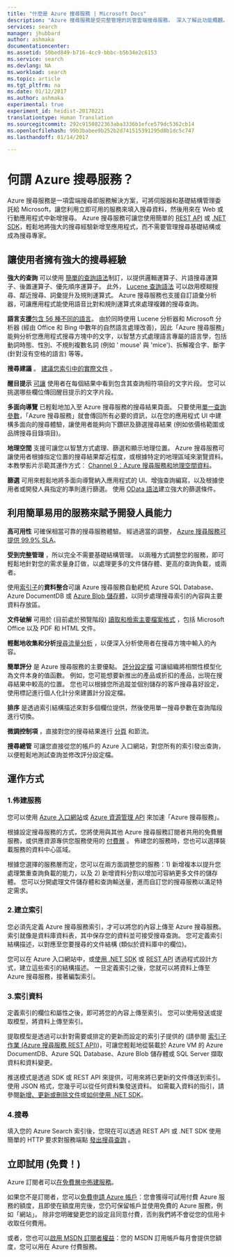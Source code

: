 ```yaml
---
title: "什麼是 Azure 搜尋服務 | Microsoft Docs"
description: "Azure 搜尋服務是受完整管理的託管雲端搜尋服務。 深入了解此功能概觀。"
services: search
manager: jhubbard
author: ashmaka
documentationcenter: 
ms.assetid: 50bed849-b716-4cc9-bbbc-b5b34e2c6153
ms.service: search
ms.devlang: NA
ms.workload: search
ms.topic: article
ms.tgt_pltfrm: na
ms.date: 01/12/2017
ms.author: ashmaka
experimental: true
experiment_id: heidist-20170221
translationtype: Human Translation
ms.sourcegitcommit: 292c9150822363aba3336b1efce579dc5362cb14
ms.openlocfilehash: 99b3babee9b252b2d741515391295d8b1dc5c747
ms.lasthandoff: 01/14/2017

---
```

# <a name="what-is-azure-search"></a>何謂 Azure 搜尋服務？
Azure 搜尋服務是一項雲端搜尋即服務解決方案，可將伺服器和基礎結構管理委託給 Microsoft，讓您利用立即可用的服務來填入搜尋資料，然後用來在 Web 或行動應用程式中新增搜尋。 Azure 搜尋服務可讓您使用簡單的 [REST API](https://msdn.microsoft.com/library/azure/dn798935.aspx) 或 [.NET SDK](search-howto-dotnet-sdk.md)，輕鬆地將強大的搜尋經驗新增至應用程式，而不需要管理搜尋基礎結構或成為搜尋專家。

## <a name="give-your-users-a-powerful-search-experience"></a>讓使用者擁有強大的搜尋經驗
**強大的查詢** 可以使用 [簡單的查詢語法](https://msdn.microsoft.com/library/azure/dn798920.aspx)制訂，以提供邏輯運算子、片語搜尋運算子、後置運算子、優先順序運算子。 此外， [Lucene 查詢語法](https://msdn.microsoft.com/library/azure/mt589323.aspx) 可以啟用模糊搜尋、鄰近搜尋、詞彙提升及規則運算式。 Azure 搜尋服務也支援自訂語彙分析器，可讓應用程式能使用語音比對和規則運算式來處理複雜的搜尋查詢。

**語言支援**[包含 56 種不同的語言](https://msdn.microsoft.com/library/azure/dn879793.aspx)。 由於同時使用 Lucene 分析器和 Microsoft 分析器 (經由 Office 和 Bing 中數年的自然語言處理改善)，因此「Azure 搜尋服務」能夠分析您應用程式搜尋方塊中的文字，以智慧方式處理語言專屬的語言學，包括動詞時態、性別、不規則複數名詞 (例如 ' mouse' 與 'mice')、拆解複合字、斷字 (針對沒有空格的語言) 等等。

**搜尋建議** 。 [建議您索引中的實際文件](https://msdn.microsoft.com/library/azure/dn798936.aspx) 。

**醒目提示** [可讓](https://msdn.microsoft.com/library/azure/dn798927.aspx) 使用者在每個結果中看到包含其查詢相符項目的文字片段。 您可以挑選哪些欄位傳回醒目提示的文字片段。

**多面向導覽** 已輕鬆地加入至 Azure 搜尋服務的搜尋結果頁面。 只要使用[單一查詢參數](https://msdn.microsoft.com/library/azure/dn798927.aspx)，「Azure 搜尋服務」就會傳回所有必要的資訊，以在您的應用程式 UI 中建構多面向的搜尋體驗，讓使用者能夠向下鑽研及篩選搜尋結果 (例如依價格範圍或品牌搜尋目錄項目)。

**地理空間** 支援可讓您以智慧方式處理、篩選和顯示地理位置。 Azure 搜尋服務可讓使用者根據指定位置的搜尋結果鄰近程度，或根據特定的地理區域來瀏覽資料。 本教學影片示範其運作方式︰ [Channel 9︰Azure 搜尋服務和地理空間資料](https://channel9.msdn.com/Shows/Data-Exposed/Azure-Search-and-Geospatial-Data)。

**篩選** 可用來輕鬆地將多面向導覽納入應用程式的 UI、增強查詢編寫，以及根據使用者或開發人員指定的準則進行篩選。 使用 [OData 語法](https://msdn.microsoft.com/library/azure/dn798921.aspx)建立強大的篩選條件。

## <a name="empower-your-developers-with-an-easy-to-use-service"></a>利用簡單易用的服務來賦予開發人員能力
**高可用性** 可確保相當可靠的搜尋服務體驗。 經過適當的調整， [Azure 搜尋服務可提供 99.9% SLA](https://azure.microsoft.com/support/legal/sla/search/v1_0/)。

**受到完整管理** ，所以完全不需要基礎結構管理。 以兩種方式調整您的服務，即可輕鬆地針對您的需求量身訂做，以處理更多的文件儲存體、更高的查詢負載，或兩者。

使用[索引子](https://msdn.microsoft.com/library/azure/dn946891.aspx)的**資料整合**可讓 Azure 搜尋服務自動耙梳 Azure SQL Database、Azure DocumentDB 或 [Azure Blob 儲存體](search-howto-indexing-azure-blob-storage.md)，以同步處理搜尋索引的內容與主要資料存放區。

**文件破解** 可用於 (目前處於預覽階段) [讀取和檢索主要檔案格式](search-howto-indexing-azure-blob-storage.md) ，包括 Microsoft Office 以及 PDF 和 HTML 文件。

**輕鬆地收集和分析**[搜尋流量分析](search-traffic-analytics.md) ，以便深入分析使用者在搜尋方塊中輸入的內容。

**簡單評分** 是 Azure 搜尋服務的主要優點。 [評分設定檔](https://msdn.microsoft.com/library/azure/dn798928.aspx) 可讓組織將相關性模型化為文件本身的值函數。 例如，您可能想要新推出的產品或折扣的產品，出現在搜尋結果中較高的位置。 您也可以根據您所追蹤並個別儲存的客戶搜尋喜好設定，使用標記進行個人化計分來建置計分設定檔。

**排序** 是透過索引結構描述來對多個欄位提供，然後使用單一搜尋參數在查詢階段進行切換。

**微調控制項** ，直接對您的搜尋結果進行 [分頁](search-pagination-page-layout.md) 和節流。  

**搜尋總管** 可讓您直接從您的帳戶的 Azure 入口網站，對您所有的索引發出查詢，以便輕鬆地測試查詢並修改評分設定檔。

## <a name="how-it-works"></a>運作方式
### <a name="1-provision-service"></a>1.佈建服務
您可以使用 [Azure 入口網站](https://portal.azure.com/)或 [Azure 資源管理 API](https://msdn.microsoft.com/library/azure/dn832684.aspx) 來加速「Azure 搜尋服務」。

根據設定搜尋服務的方式，您將使用與其他 Azure 搜尋服務訂閱者共用的免費層服務，或供應資源專供您服務使用的 [付費層](https://azure.microsoft.com/pricing/details/search/) 。 佈建您的服務時，您也可以選擇裝載服務的資料中心區域。

根據您選擇的服務層而定，您可以在兩方面調整您的服務：1) 新增複本以提升您處理繁重查詢負載的能力，以及 2) 新增資料分割以增加可容納更多文件的儲存體。 您可以分開處理文件儲存體和查詢輸送量，進而自訂您的搜尋服務以滿足特定需求。

### <a name="2-create-index"></a>2.建立索引
您必須先定義 Azure 搜尋服務索引，才可以將您的內容上傳至 Azure 搜尋服務。 索引就像是資料庫資料表，其中保存您的資料並可接受搜尋查詢。 您可定義索引結構描述，以對應至您要搜尋的文件結構 (類似於資料庫中的欄位)。

您可以在 Azure 入口網站中，或[使用 .NET SDK](search-howto-dotnet-sdk.md) 或 [REST API](https://msdn.microsoft.com/library/azure/dn798941.aspx) 透過程式設計方式，建立這些索引的結構描述。 一旦定義索引之後，您就可以將資料上傳至 Azure 搜尋服務，接著編製索引。

### <a name="3-index-data"></a>3.索引資料
定義索引的欄位和屬性之後，即可將您的內容上傳至索引。 您可以使用發送或提取模型，將資料上傳至索引。

提取模型是透過可以針對需要或排定的更新而設定的索引子提供的 (請參閱 [索引子作業 (Azure 搜尋服務 REST API)](https://msdn.microsoft.com/library/azure/dn946891.aspx))，可讓您輕鬆地從裝載於 Azure VM 的 Azure DocumentDB、Azure SQL Database、Azure Blob 儲存體或 SQL Server 擷取資料和資料變更。

推送模式是透過 SDK 或 REST API 來提供，可用來將已更新的文件傳送到索引。 使用 JSON 格式，您幾乎可以從任何資料集發送資料。 如需載入資料的指引，請參閱[新增、更新或刪除文件](https://msdn.microsoft.com/library/azure/dn798930.aspx)或[如何使用 .NET SDK](search-howto-dotnet-sdk.md)。

### <a name="4-search"></a>4.搜尋
填入您的 Azure Search 索引後，您現在可以透過 REST API 或 .NET SDK 使用簡單的 HTTP 要求對服務端點 [發出搜尋查詢](https://msdn.microsoft.com/library/azure/dn798927.aspx) 。

## <a name="try-it-now-for-free"></a>立即試用 (免費！)
Azure 訂閱者可以[在免費層中佈建服務](search-create-service-portal.md)。

如果您不是訂閱者，您可以[免費申請 Azure 帳戶](https://azure.microsoft.com/pricing/free-trial/?WT.mc_id=A261C142F)：您會獲得可試用付費 Azure 服務的額度，且即使在額度用完後，您仍可保留帳戶並使用免費的 Azure 服務，例如「網站」。 除非您明確變更您的設定且同意付費，否則我們將不會從您的信用卡收取任何費用。

或者，您也可以[啟用 MSDN 訂閱者權益](https://azure.microsoft.com/pricing/member-offers/msdn-benefits-details/?WT.mc_id=A261C142F)：您的 MSDN 訂用帳戶每月會提供您額度，您可以用在 Azure 付費服務。 



